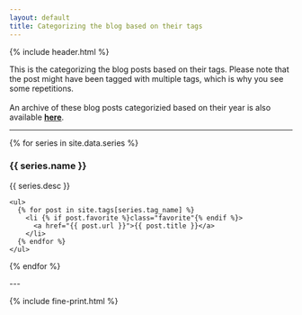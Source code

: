 ```yaml
---
layout: default
title: Categorizing the blog based on their tags
---
```


{% include header.html %}

<article>
    <p>This is the categorizing the blog posts based on their tags. Please note that the post might have been tagged with multiple tags, which is why you see some repetitions.
    <br><br>An archive of these blog posts categorizied based on their year is also available <a href="/archive/"><b>here</b></a>.</p>
    <hr />
</article>

<div id="series">
  {% for series in site.data.series %}
    <h3 id="{{ series.tag_name }}">{{ series.name }}</h3>
    <p>{{ series.desc }}</p>

    <ul>
      {% for post in site.tags[series.tag_name] %}
        <li {% if post.favorite %}class="favorite"{% endif %}>
          <a href="{{ post.url }}">{{ post.title }}</a>
        </li>
      {% endfor %}
    </ul>
  {% endfor %}
</div>
---

{% include fine-print.html %}